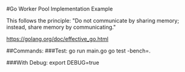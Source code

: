 #Go Worker Pool Implementation Example

This follows the principle: "Do not communicate by sharing memory; instead, share memory by communicating."

https://golang.org/doc/effective_go.html


##Commands:
###Test:
go run main.go
go test -bench=.

###With Debug:
export DEBUG=true



